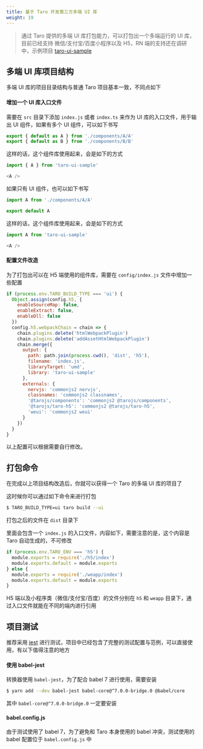 ```yaml
---
title: 基于 Taro 开发第三方多端 UI 库
weight: 19
---
```


> 通过 Taro 提供的多端 UI 库打包能力，可以打包出一个多端运行的 UI 库，目前已经支持 微信/支付宝/百度小程序以及 H5，RN 端的支持还在调研中，示例项目 [taro-ui-sample](https://github.com/NervJS/taro-ui-sample)

## 多端 UI 库项目结构

多端 UI 库的项目目录结构与普通 Taro 项目基本一致，不同点如下

#### 增加一个 UI 库入口文件

需要在 `src` 目录下添加 `index.js` 或者 `index.ts` 来作为 UI 库的入口文件，用于输出 UI 组件，如果有多个 UI 组件，可以如下书写

```javascript
export { default as A } from './components/A/A'
export { default as B } from './components/B/B'
```

这样的话，这个组件库使用起来，会是如下的方式

```javascript
import { A } from 'taro-ui-sample'

<A />
```

如果只有 UI 组件，也可以如下书写

```javascript
import A from './components/A/A'

export default A
```

这样的话，这个组件库使用起来，会是如下的方式

```javascript
import A from 'taro-ui-sample'

<A />
```

#### 配置文件改造

为了打包出可以在 H5 端使用的组件库，需要在 `config/index.js` 文件中增加一些配置

```javascript
if (process.env.TARO_BUILD_TYPE === 'ui') {
  Object.assign(config.h5, {
    enableSourceMap: false,
    enableExtract: false,
    enableDll: false
  })
  config.h5.webpackChain = chain => {
    chain.plugins.delete('htmlWebpackPlugin')
    chain.plugins.delete('addAssetHtmlWebpackPlugin')
    chain.merge({
      output: {
        path: path.join(process.cwd(), 'dist', 'h5'),
        filename: 'index.js',
        libraryTarget: 'umd',
        library: 'taro-ui-sample'
      },
      externals: {
        nervjs: 'commonjs2 nervjs',
        classnames: 'commonjs2 classnames',
        '@tarojs/components': 'commonjs2 @tarojs/components',
        '@tarojs/taro-h5': 'commonjs2 @tarojs/taro-h5',
        'weui': 'commonjs2 weui'
      }
    })
  }
}
```

以上配置可以根据需要自行修改。

## 打包命令

在完成以上项目结构改造后，你就可以获得一个 Taro 的多端 UI 库的项目了

这时候你可以通过如下命令来进行打包

```bash
$ TARO_BUILD_TYPE=ui taro build --ui
```

打包之后的文件在 `dist` 目录下

里面会包含一个 `index.js` 的入口文件，内容如下，需要注意的是，这个内容是 Taro 自动生成的，不可修改

```javascript
if (process.env.TARO_ENV === 'h5') {
  module.exports = require('./h5/index')
  module.exports.default = module.exports
} else {
  module.exports = require('./weapp/index')
  module.exports.default = module.exports
}
```

H5 端以及小程序类（微信/支付宝/百度）的文件分别在 `h5` 和 `weapp` 目录下，通过入口文件就能在不同的端内进行引用

## 项目测试

推荐采用 [jest](https://jestjs.io/) 进行测试，项目中已经包含了完整的测试配置与范例，可以直接使用，有以下值得注意的地方

#### 使用 babel-jest

转换器使用 `babel-jest`，为了配合 babel 7 进行使用，需要安装

```bash
$ yarn add --dev babel-jest babel-core@^7.0.0-bridge.0 @babel/core
```

其中 `babel-core@^7.0.0-bridge.0` 一定要安装

#### babel.config.js

由于测试使用了 babel 7，为了避免和 Taro 本身使用的 babel 冲突，测试使用的 babel 配置位于 `babel.config.js` 中
